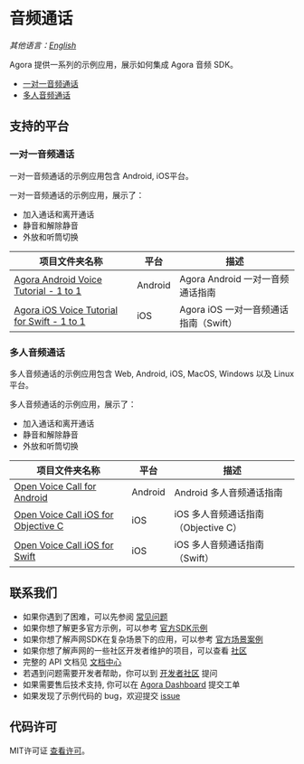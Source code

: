# 音频通话

_其他语言：[English](README.md)_

Agora 提供一系列的示例应用，展示如何集成 Agora 音频 SDK。

- [一对一音频通话](#一对一音频通话)
- [多人音频通话](#多人音频通话)

## 支持的平台

### 一对一音频通话

一对一音频通话的示例应用包含 Android, iOS平台。

一对一音频通话的示例应用，展示了：

- 加入通话和离开通话
- 静音和解除静音
- 外放和听筒切换

项目文件夹名称|平台|描述
---|---|---
[Agora Android Voice Tutorial - 1 to 1](./One-to-One-Voice/Agora-Android-Voice-Tutorial-1to1)|Android|Agora Android 一对一音频通话指南
[Agora iOS Voice Tutorial for Swift - 1 to 1](./One-to-One-Voice/Agora-iOS-Voice-Tutorial-Swift-1to1)|iOS|Agora iOS 一对一音频通话指南（Swift）

### 多人音频通话

多人音频通话的示例应用包含 Web, Android, iOS, MacOS, Windows 以及 Linux 平台。


多人音频通话的示例应用，展示了：

- 加入通话和离开通话
- 静音和解除静音
- 外放和听筒切换

项目文件夹名称|平台|描述
---|---|---
[Open Voice Call for Android](./Group-Voice-Call/OpenVoiceCall-Android)|Android|Android 多人音频通话指南
[Open Voice Call iOS for Objective C](./Group-Voice-Call/OpenVoiceCall-iOS-Objective-C)|iOS|iOS 多人音频通话指南（Objective C）
[Open Voice Call iOS for Swift](./Group-Voice-Call/OpenVoiceCall-iOS)|iOS|iOS 多人音频通话指南（Swift）


## 联系我们

- 如果你遇到了困难，可以先参阅 [常见问题](https://docs.agora.io/cn/faq)
- 如果你想了解更多官方示例，可以参考 [官方SDK示例](https://github.com/AgoraIO)
- 如果你想了解声网SDK在复杂场景下的应用，可以参考 [官方场景案例](https://github.com/AgoraIO-usecase)
- 如果你想了解声网的一些社区开发者维护的项目，可以查看 [社区](https://github.com/AgoraIO-Community)
- 完整的 API 文档见 [文档中心](https://docs.agora.io/cn/)
- 若遇到问题需要开发者帮助，你可以到 [开发者社区](https://rtcdeveloper.com/) 提问
- 如果需要售后技术支持, 你可以在 [Agora Dashboard](https://dashboard.agora.io) 提交工单
- 如果发现了示例代码的 bug，欢迎提交 [issue](https://github.com/AgoraIO/Basic-Audio-Call/issues)

## 代码许可

MIT许可证 [查看许可](LICENSE.md)。